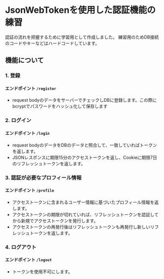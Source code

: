 # JsonWebTokenを使用した認証機能の練習
認証の流れを把握するために学習用として作成しました。
練習用のためDB接続のコードやキーなどはハードコードしています。
## 機能について
### 1. 登録
#### エンドポイント `/register`
- request bodyのデータをサーバーでチェックしDBに登録します。この際にbcryptでパスワードをハッシュ化して保存します
### 2. ログイン
#### エンドポイント `/login`
- request bodyのデータをDBのデータと照合して、一致していればトークンを返します。
- JSONレスポンスに期限15分のアクセストークンを返し、Cookieに期限7日のリフレッシュトークンを返します。
### 3. 認証が必要なプロフィール情報
#### エンドポイント `/profile`
- アクセストークンに含まれるユーザー情報に基づいたプロフィール情報を返します。
- アクセストークンの期限が切れていれば、リフレッシュトークンを認証してから新規でアクセストークンを発行します。
- アクセストークンの再発行後はリフレッシュトークンも再発行し新しいリフレッシュトークンを返します。
### 4. ログアウト
#### エンドポイント `/logout`
- トークンを使用不可にします。
